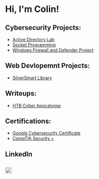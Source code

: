 <h1>Hi, I'm Colin!</h1>

<h2>Cybersecurity Projects:</h2>

- [Active Directory Lab](https://github.com/ColChoqCWC/Active_Directory_Lab)
- [Socket Programming](https://github.com/ColChoqCWC/Socket_Programming)
- [Windows Firewall and Defender Project](https://github.com/ColChoqCWC/Windows_Defender_Firewall)

<h2>Web Devlopemnt Projects:</h2>

- [SilverSmart Library](https://github.com/morganglis/SilverSmart-Library)

<h2>Writeups:</h2>

- [HTB Cyber Apocalypse](https://github.com/morganglis/SilverSmart-Library)


<h2>Certifications:</h2>

- [Google Cybersecurity Certificate](https://www.coursera.org/account/accomplishments/professional-cert/6MTNJZG48PLH)
- [CompTIA Security +](https://www.credly.com/badges/4d23c75b-2bb1-4737-860b-926d3418bebc/public_url)

<h2>LinkedIn<h2>

[<img align="left" alt="JoshMadakor | LinkedIn" width="22px" src="https://cdn.jsdelivr.net/npm/simple-icons@v3/icons/linkedin.svg" />][linkedin]

[linkedin]: https://www.linkedin.com/in/colin-choquette

